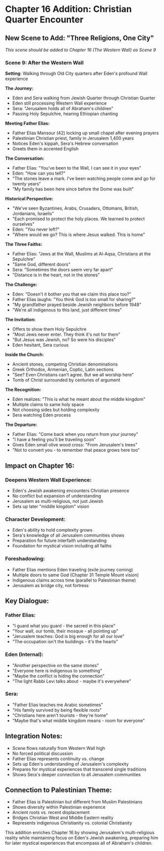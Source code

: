 # Chapter 16 Addition: Christian Quarter Encounter

## New Scene to Add: "Three Religions, One City"
*This scene should be added to Chapter 16 (The Western Wall) as Scene 9*

### Scene 9: After the Western Wall
**Setting**: Walking through Old City quarters after Eden's profound Wall experience

**The Journey:**
- Eden and Sera walking from Jewish Quarter through Christian Quarter
- Eden still processing Western Wall experience
- Sera: "Jerusalem holds all of Abraham's children"
- Passing Holy Sepulchre, hearing Ethiopian chanting

**Meeting Father Elias:**
- Father Elias Mansour (42) locking up small chapel after evening prayers
- Palestinian Christian priest, family in Jerusalem 1,400 years
- Notices Eden's kippah, Sera's Hebrew conversation
- Greets them in accented English

**The Conversation:**
- Father Elias: "You've been to the Wall, I can see it in your eyes"
- Eden: "How can you tell?"
- "The stones leave a mark. I've been watching people come and go for twenty years"
- "My family has been here since before the Dome was built"

**Historical Perspective:**
- "We've seen Byzantines, Arabs, Crusaders, Ottomans, British, Jordanians, Israelis"
- "Each promised to protect the holy places. We learned to protect ourselves"
- Eden: "You never left?"
- "Where would we go? This is where Jesus walked. This is home"

**The Three Faiths:**
- Father Elias: "Jews at the Wall, Muslims at Al-Aqsa, Christians at the Sepulchre"
- "Same God, different doors"
- Sera: "Sometimes the doors seem very far apart"
- "Distance is in the heart, not in the stones"

**The Challenge:**
- Eden: "Doesn't it bother you that we claim this place too?"
- Father Elias laughs: "You think God is too small for sharing?"
- "My grandfather prayed beside Jewish neighbors before 1948"
- "We're all indigenous to this land, just different times"

**The Invitation:**
- Offers to show them Holy Sepulchre
- "Most Jews never enter. They think it's not for them"
- "But Jesus was Jewish, no? So were his disciples"
- Eden hesitant, Sera curious

**Inside the Church:**
- Ancient stones, competing Christian denominations
- Greek Orthodox, Armenian, Coptic, Latin sections
- "See? Even Christians can't agree. But we all worship here"
- Tomb of Christ surrounded by centuries of argument

**The Recognition:**
- Eden realizes: "This is what he meant about the middle kingdom"
- Multiple claims to same holy space
- Not choosing sides but holding complexity
- Sera watching Eden process

**The Departure:**
- Father Elias: "Come back when you return from your journey"
- "I have a feeling you'll be traveling soon"
- Gives Eden small olive wood cross: "From Jerusalem's trees"
- "Not to convert you - to remember that peace grows here too"

## Impact on Chapter 16:

### Deepens Western Wall Experience:
- Eden's Jewish awakening encounters Christian presence
- No conflict but expansion of understanding
- Jerusalem as multi-religious, not just Jewish
- Sets up later "middle kingdom" vision

### Character Development:
- Eden's ability to hold complexity grows
- Sera's knowledge of all Jerusalem communities shows
- Preparation for future interfaith understanding
- Foundation for mystical vision including all faiths

### Foreshadowing:
- Father Elias mentions Eden traveling (exile journey coming)
- Multiple doors to same God (Chapter 31 Temple Mount vision)
- Indigenous claims across time (parallel to Palestinian theme)
- Jerusalem as bridge city, not fortress

## Key Dialogue:

### Father Elias:
- "I guard what you guard - the sacred in this place"
- "Your wall, our tomb, their mosque - all pointing up"
- "Jerusalem teaches: God is big enough for all our love"
- "The occupation isn't the buildings - it's the hearts"

### Eden (Internal):
- "Another perspective on the same stones"
- "Everyone here is indigenous to something"
- "Maybe the conflict is hiding the connection"
- "The light Rabbi Levi talks about - maybe it's everywhere"

### Sera:
- "Father Elias teaches me Arabic sometimes"
- "His family survived by being flexible roots"
- "Christians here aren't tourists - they're home"
- "Maybe that's what middle kingdom means - room for everyone"

## Integration Notes:
- Scene flows naturally from Western Wall high
- No forced political discussion
- Father Elias represents continuity vs. change
- Sets up Eden's understanding of Jerusalem's complexity
- Prepares for mystical experiences that transcend single traditions
- Shows Sera's deeper connection to all Jerusalem communities

## Connection to Palestinian Theme:
- Father Elias is Palestinian but different from Muslim Palestinians
- Shows diversity within Palestinian experience
- Ancient roots vs. recent displacement
- Bridges Christian West and Middle Eastern reality
- Represents indigenous Christianity vs. colonial Christianity

This addition enriches Chapter 16 by showing Jerusalem's multi-religious reality while maintaining focus on Eden's Jewish awakening, preparing him for later mystical experiences that encompass all of Abraham's children.